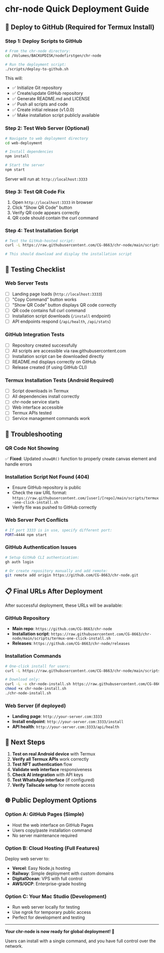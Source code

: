 # chr-node Quick Deployment Guide

## 🚀 Deploy to GitHub (Required for Termux Install)

### Step 1: Deploy Scripts to GitHub
```bash
# From the chr-node directory:
cd /Volumes/BACKUPDISK/nodefirstgen/chr-node

# Run the deployment script:
./scripts/deploy-to-github.sh
```

This will:
- ✅ Initialize Git repository
- ✅ Create/update GitHub repository  
- ✅ Generate README.md and LICENSE
- ✅ Push all scripts and code
- ✅ Create initial release (v1.0.0)
- ✅ Make installation script publicly available

### Step 2: Test Web Server (Optional)
```bash
# Navigate to web deployment directory
cd web-deployment

# Install dependencies
npm install

# Start the server
npm start
```

Server will run at: `http://localhost:3333`

### Step 3: Test QR Code Fix
1. Open `http://localhost:3333` in browser
2. Click "Show QR Code" button  
3. Verify QR code appears correctly
4. QR code should contain the curl command

### Step 4: Test Installation Script
```bash
# Test the GitHub-hosted script:
curl -L https://raw.githubusercontent.com/CG-8663/chr-node/main/scripts/termux-one-click-install.sh

# This should download and display the installation script
```

## 🧪 Testing Checklist

### Web Server Tests
- [ ] Landing page loads (`http://localhost:3333`)
- [ ] "Copy Command" button works
- [ ] "Show QR Code" button displays QR code correctly  
- [ ] QR code contains full curl command
- [ ] Installation script downloads (`/install` endpoint)
- [ ] API endpoints respond (`/api/health`, `/api/stats`)

### GitHub Integration Tests  
- [ ] Repository created successfully
- [ ] All scripts are accessible via raw.githubusercontent.com
- [ ] Installation script can be downloaded directly
- [ ] README.md displays correctly on GitHub
- [ ] Release created (if using GitHub CLI)

### Termux Installation Tests (Android Required)
- [ ] Script downloads in Termux
- [ ] All dependencies install correctly
- [ ] chr-node service starts
- [ ] Web interface accessible  
- [ ] Termux APIs tested
- [ ] Service management commands work

## 🔧 Troubleshooting

### QR Code Not Showing
✅ **Fixed**: Updated `showQR()` function to properly create canvas element and handle errors

### Installation Script Not Found (404)
- Ensure GitHub repository is public
- Check the raw URL format: `https://raw.githubusercontent.com/[user]/[repo]/main/scripts/termux-one-click-install.sh`
- Verify file was pushed to GitHub correctly

### Web Server Port Conflicts
```bash
# If port 3333 is in use, specify different port:
PORT=4444 npm start
```

### GitHub Authentication Issues  
```bash
# Setup GitHub CLI authentication:
gh auth login

# Or create repository manually and add remote:
git remote add origin https://github.com/CG-8663/chr-node.git
```

## 📋 Final URLs After Deployment

After successful deployment, these URLs will be available:

### GitHub Repository
- **Main repo**: `https://github.com/CG-8663/chr-node`
- **Installation script**: `https://raw.githubusercontent.com/CG-8663/chr-node/main/scripts/termux-one-click-install.sh`
- **Releases**: `https://github.com/CG-8663/chr-node/releases`

### Installation Commands  
```bash
# One-click install for users:
curl -L https://raw.githubusercontent.com/CG-8663/chr-node/main/scripts/termux-one-click-install.sh | bash

# Download only:
curl -L -o chr-node-install.sh https://raw.githubusercontent.com/CG-8663/chr-node/main/scripts/termux-one-click-install.sh
chmod +x chr-node-install.sh
./chr-node-install.sh
```

### Web Server (if deployed)
- **Landing page**: `http://your-server.com:3333`
- **Install endpoint**: `http://your-server.com:3333/install`  
- **API health**: `http://your-server.com:3333/api/health`

## 🎯 Next Steps

1. **Test on real Android device** with Termux
2. **Verify all Termux APIs** work correctly
3. **Test NFT authentication** flow  
4. **Validate web interface** responsiveness
5. **Check AI integration** with API keys
6. **Test WhatsApp interface** (if configured)
7. **Verify Tailscale setup** for remote access

## 🌐 Public Deployment Options

### Option A: GitHub Pages (Simple)
- Host the web interface on GitHub Pages
- Users copy/paste installation command
- No server maintenance required

### Option B: Cloud Hosting (Full Features)  
Deploy web server to:
- **Vercel**: Easy Node.js hosting
- **Railway**: Simple deployment with custom domains  
- **DigitalOcean**: VPS with full control
- **AWS/GCP**: Enterprise-grade hosting

### Option C: Your Mac Studio (Development)
- Run web server locally for testing
- Use ngrok for temporary public access
- Perfect for development and testing

---

**Your chr-node is now ready for global deployment! 🚀**

Users can install with a single command, and you have full control over the network.